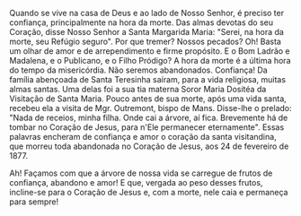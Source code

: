 
Quando se vive na casa de Deus e ao lado de Nosso Senhor, é preciso ter confiança, principalmente na hora da morte. Das almas devotas do seu Coração, disse Nosso Senhor a Santa Margarida Maria: "Serei, na hora da morte, seu Refúgio seguro". Por que tremer? Nossos pecados? Oh! Basta um olhar de amor e de arrependimento e firme propósito. E o Bom Ladrão e Madalena, e o Publicano, e o Filho Pródigo? A hora da morte é a última hora do tempo da misericórdia. Não seremos abandonados. Confiança! Da família abençoada de Santa Teresinha saíram, para a vida religiosa, muitas almas santas. Uma delas foi a sua tia materna Soror Maria Dositéa da Visitação de Santa Maria. Pouco antes de sua morte, após uma vida santa, recebeu ela a visita de Mgr. Outremont, bispo de Mans. Disse-lhe o prelado: "Nada de receios, minha filha. Onde cai a árvore, aí fica. Brevemente há de tombar no Coração de Jesus, para n'Ele permanecer eternamente". Essas palavras encheram de confiança e amor o coração da santa visitandina, que morreu toda abandonada no Coração de Jesus, aos 24 de fevereiro de 1877.

Ah! Façamos com que a árvore de nossa vida se carregue de frutos de confiança, abandono e amor! E que, vergada ao peso desses frutos, incline-se para o Coração de Jesus e, com a morte, nele caia e permaneça para sempre!

